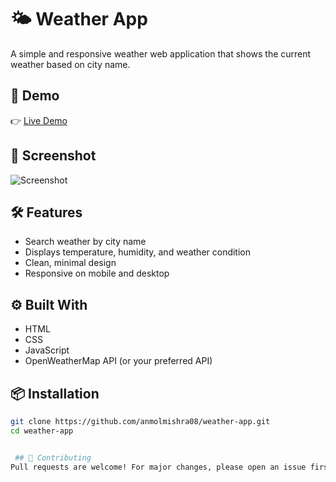 # 🌤️ Weather App

A simple and responsive weather web application that shows the current weather based on city name.

## 🚀 Demo
👉 [Live Demo](https://anmolmishra08.github.io/weather-app/)

## 📸 Screenshot
![Screenshot](./screenshot.png)

## 🛠️ Features
- Search weather by city name
- Displays temperature, humidity, and weather condition
- Clean, minimal design
- Responsive on mobile and desktop

## ⚙️ Built With
- HTML
- CSS
- JavaScript
- OpenWeatherMap API (or your preferred API)

## 📦 Installation

```bash
git clone https://github.com/anmolmishra08/weather-app.git
cd weather-app


 ## 🙌 Contributing
Pull requests are welcome! For major changes, please open an issue first to discuss what you’d like to change.

